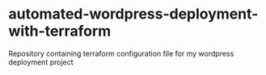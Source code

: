 # automated-wordpress-deployment-with-terraform
Repository containing  terraform configuration file for my wordpress deployment project
